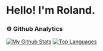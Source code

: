 # Hello! I'm Roland.
### ⚙️ Github Analytics
[![My Github Stats](https://github-readme-stats.vercel.app/api?username=NotRoland&theme=radical)](https://github.com/anuraghazra/github-readme-stats)
[![Top Languages](https://github-readme-stats.vercel.app/api/top-langs/?username=NotRoland&layout=compact&theme=radical&langs_count=8)](https://github.com/anuraghazra/github-readme-stats)
